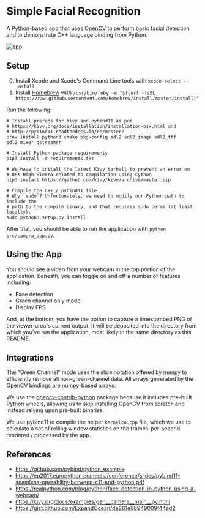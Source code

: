 # Simple Facial Recognition

A Python-based app that uses OpenCV to perform basic facial detection
and to demonstrate C++ language binding from Python.

![app](https://i.imgur.com/qp5dQ7V.jpg)
## Setup

0. Install Xcode and Xcode's Command Line tools with `xcode-select --install`
1. Install [Homebrew](https://brew.sh/) with `/usr/bin/ruby -e "$(curl -fsSL
   https://raw.githubusercontent.com/Homebrew/install/master/install)"`

Run the following:

```
# Install prereqs for Kivy and pybind11 as per
# https://kivy.org/docs/installation/installation-osx.html and
# http://pybind11.readthedocs.io/en/master/
brew install python3 cmake pkg-config sdl2 sdl2_image sdl2_ttf sdl2_mixer gstreamer

# Install Python package requirements
pip3 install -r requirements.txt

# We have to install the latest Kivy tarball to prevent an error on
# OSX High Sierra related to compilation using Cython
pip3 install https://github.com/kivy/kivy/archive/master.zip

# Compile the C++ / pybind11 file
# Why `sudo`? Unfortunately, we need to modify our Python path to include the
# path to the compile binary, and that requires sudo perms (at least locally).
sudo python3 setup.py install
```

After that, you should be able to run the application with `python
src/camera_app.py`.

## Using the App

You should see a video from your webcam in the top portion of the application.
Beneath, you can toggle on and off a number of features including:

* Face detection
* Green channel only mode
* Display FPS

And, at the bottom, you have the option to capture a timestamped PNG of the
viewer-area's current output. It will be deposited into the directory
from which you've run the application, most likely in the same directory as this
README.

## Integrations

The "Green Channel" mode uses the slice notation offered by numpy to efficiently
remove all non-green-channel data. All arrays generated by the OpenCV
bindings are
[numpy-based](https://docs.opencv.org/3.0-beta/doc/py_tutorials/py_setup/py_intro/py_intro.html#opencv-python)
arrays.

We use the
[opencv-contrib-python](https://pypi.python.org/pypi/opencv-contrib-python)
package
because it includes pre-built Python wheels,
allowing us to skip installing OpenCV from scratch and instead relying upon
pre-built binaries.

We use pybind11 to compile the helper `kernelco.cpp` file, which we use to
calculate a set of rolling window statistics on the frames-per-second rendered
/ processed by the app.

## References

* https://github.com/pybind/python_example
* https://ep2017.europython.eu/media/conference/slides/pybind11-seamless-operability-between-c11-and-python.pdf
* https://realpython.com/blog/python/face-detection-in-python-using-a-webcam/
* https://kivy.org/docs/examples/gen__camera__main__py.html
* https://gist.github.com/ExpandOcean/de261e66949009f44ad2
